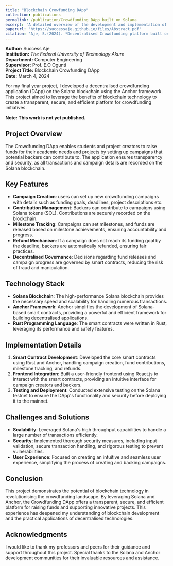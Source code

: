 ```yaml
---
title: "Blockchain Crowfunding DApp"
collection: publications
permalink: /publication/Crowdfunding DApp built on Solana
excerpt: 'A detailed overview of the development and implementation of a decentralised crowdfunding platform on the Solana blockchain using the Anchor framework.'
paperurl: 'https://successaje.github.io/files/Abstract.pdf'
citation: 'Aje, S.(2024). *Decentralised Crowdfunding platform built on Solana using Rust Anchor framework*. Unpublished manuscript, supervised by Prof. E.O. Ogunti, Department of Computer Engineering, The Federal University of Technology Akure '
---
```



**Author:** Success Aje  
**Institution:** *The Federal University of Technology Akure*  
**Department:** Computer Engineering  
**Supervisor:** Prof. E.O Ogunti  
**Project Title:** Blockchain Crowfunding DApp  
**Date:** March 4, 2024  

For my final year project, I developed a decentralised crowdfunding application (DApp) on the Solana blockchain using the Anchor framework. This project aimed to leverage the benefits of blockchain technology to create a transparent, secure, and efficient platform for crowdfunding initiatives.

**Note: This work is not yet published.**

## Project Overview

The Crowdfunding DApp enables students and project creators to raise funds for their academic needs and projects by setting up campaigns that potential backers can contribute to. The application ensures transparency and security, as all transactions and campaign details are recorded on the Solana blockchain.

## Key Features

- **Campaign Creation**: users can set up new crowdfunding campaigns with details such as funding goals, deadlines, project descriptions etc.
- **Contribution Management**: Backers can contribute to campaigns using Solana tokens (SOL). Contributions are securely recorded on the blockchain.
- **Milestone Tracking**: Campaigns can set milestones, and funds are released based on milestone achievements, ensuring accountability and progress.
- **Refund Mechanism**: If a campaign does not reach its funding goal by the deadline, backers are automatically refunded, ensuring fair practices.
- **Decentralised Governance**: Decisions regarding fund releases and campaign progress are governed by smart contracts, reducing the risk of fraud and manipulation.

## Technology Stack

- **Solana Blockchain**: The high-performance Solana blockchain provides the necessary speed and scalability for handling numerous transactions.
- **Anchor Framework**: Anchor simplifies the development of Solana-based smart contracts, providing a powerful and efficient framework for building decentralised applications.
- **Rust Programming Language**: The smart contracts were written in Rust, leveraging its performance and safety features.

## Implementation Details

1. **Smart Contract Development**: Developed the core smart contracts using Rust and Anchor, handling campaign creation, fund contributions, milestone tracking, and refunds.
2. **Frontend Integration**: Built a user-friendly frontend using React.js to interact with the smart contracts, providing an intuitive interface for campaign creators and backers.
3. **Testing and Deployment**: Conducted extensive testing on the Solana testnet to ensure the DApp's functionality and security before deploying it to the mainnet.

## Challenges and Solutions

- **Scalability**: Leveraged Solana's high throughput capabilities to handle a large number of transactions efficiently.
- **Security**: Implemented thorough security measures, including input validation, secure transaction handling, and rigorous testing to prevent vulnerabilities.
- **User Experience**: Focused on creating an intuitive and seamless user experience, simplifying the process of creating and backing campaigns.

## Conclusion

This project demonstrates the potential of blockchain technology in revolutionising the crowdfunding landscape. By leveraging Solana and Anchor, the Crowdfunding DApp offers a transparent, secure, and efficient platform for raising funds and supporting innovative projects. This experience has deepened my understanding of blockchain development and the practical applications of decentralised technologies.

## Acknowledgments

I would like to thank my professors and peers for their guidance and support throughout this project. Special thanks to the Solana and Anchor development communities for their invaluable resources and assistance.

